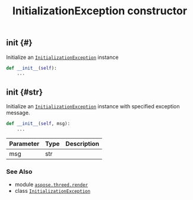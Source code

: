 ﻿---
title: InitializationException constructor
second_title: Aspose.3D for Python via .NET API References
description: 
type: docs
weight: 10
url: /python-net/aspose.threed.render/initializationexception/__init__/
is_root: false
---

## __init__ {#}

Initialize an [`InitializationException`](/3d/python-net/aspose.threed.render/initializationexception) instance



```python
def __init__(self):
    ...
```




## __init__ {#str}

Initialize an [`InitializationException`](/3d/python-net/aspose.threed.render/initializationexception) instance with specified exception message.



```python
def __init__(self, msg):
    ...
```


| Parameter | Type | Description |
| :- | :- | :- |
| msg | str |  |



### See Also
* module [`aspose.threed.render`](../../)
* class [`InitializationException`](/3d/python-net/aspose.threed.render/initializationexception)
